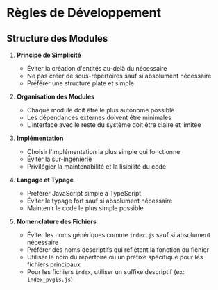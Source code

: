 # Règles de Développement

## Structure des Modules

1. **Principe de Simplicité**
   - Éviter la création d'entités au-delà du nécessaire
   - Ne pas créer de sous-répertoires sauf si absolument nécessaire
   - Préférer une structure plate et simple

2. **Organisation des Modules**
   - Chaque module doit être le plus autonome possible
   - Les dépendances externes doivent être minimales
   - L'interface avec le reste du système doit être claire et limitée

3. **Implémentation**
   - Choisir l'implémentation la plus simple qui fonctionne
   - Éviter la sur-ingénierie
   - Privilégier la maintenabilité et la lisibilité du code

4. **Langage et Typage**
   - Préférer JavaScript simple à TypeScript
   - Éviter le typage fort sauf si absolument nécessaire
   - Maintenir le code le plus simple possible

5. **Nomenclature des Fichiers**
   - Éviter les noms génériques comme `index.js` sauf si absolument nécessaire
   - Préférer des noms descriptifs qui reflètent la fonction du fichier
   - Utiliser le nom du répertoire ou un préfixe spécifique pour les fichiers principaux
   - Pour les fichiers `index`, utiliser un suffixe descriptif (ex: `index_pvgis.js`)
